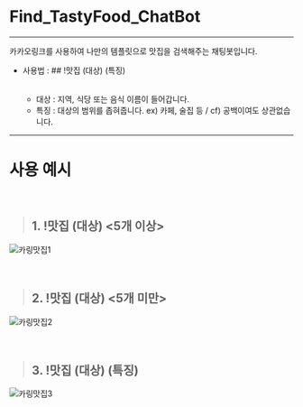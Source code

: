 # Find_TastyFood_ChatBot
- - -

카카오링크를 사용하여 나만의 템플릿으로 맛집을 검색해주는 채팅봇입니다. 
<br/>
- 사용법 : ## !맛집 (대상) (특징)

  <br/>
  
  * 대상 : 지역, 식당 또는 음식 이름이 들어갑니다.
  * 특징 : 대상의 범위를 좁혀줍니다.  ex) 카페, 술집 등 / cf) 공백이여도 상관없습니다.

- - -

# 사용 예시

<br/>

> ## 1. !맛집 (대상) <5개 이상>

![카링맛집1](https://user-images.githubusercontent.com/47052106/88627592-7ceab200-d0e7-11ea-9752-12a2820949c2.JPG)

<br/>

> ## 2. !맛집 (대상) <5개 미만>
![카링맛집2](https://user-images.githubusercontent.com/47052106/88627628-8ecc5500-d0e7-11ea-9828-3ab6d94f38ef.JPG)

<br/>

> ## 3. !맛집 (대상) (특징)
![카링맛집3](https://user-images.githubusercontent.com/47052106/88627632-8ffd8200-d0e7-11ea-9ab5-c691421edb42.JPG)

